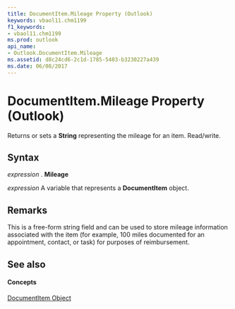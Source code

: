 ```yaml
---
title: DocumentItem.Mileage Property (Outlook)
keywords: vbaol11.chm1199
f1_keywords:
- vbaol11.chm1199
ms.prod: outlook
api_name:
- Outlook.DocumentItem.Mileage
ms.assetid: d8c24cd6-2c1d-1785-5403-b3230227a439
ms.date: 06/08/2017
---
```



# DocumentItem.Mileage Property (Outlook)

Returns or sets a  **String** representing the mileage for an item. Read/write.


## Syntax

 _expression_ . **Mileage**

 _expression_ A variable that represents a **DocumentItem** object.


## Remarks

This is a free-form string field and can be used to store mileage information associated with the item (for example, 100 miles documented for an appointment, contact, or task) for purposes of reimbursement. 


## See also


#### Concepts


[DocumentItem Object](Outlook.DocumentItem.md)

